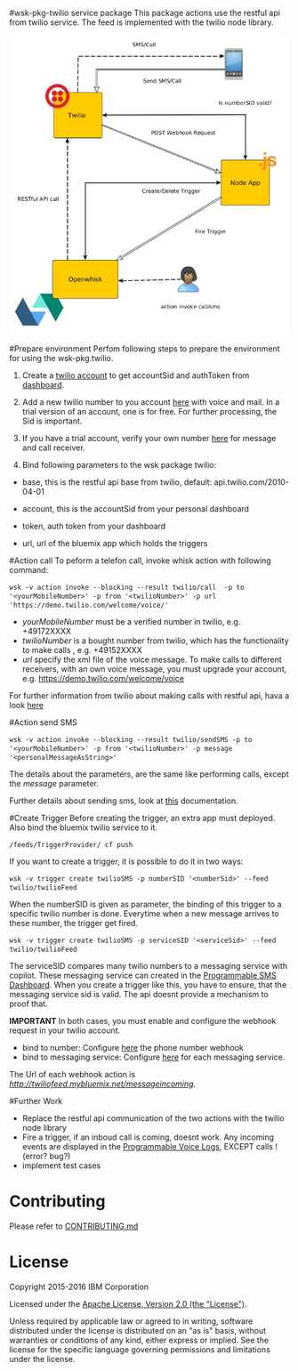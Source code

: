 #wsk-pkg-twilio service package
This package actions use the restful api from twilio service. The feed is implemented with the twilio node library.

![Twilio overview](https://github.com/saschoff91/wsk-pkg-twilio/blob/master/twilio%20overview.jpg?raw=true "Twilio Package Workflow")

#Prepare environment
Perfom following steps to prepare the environment for using the wsk-pkg.twilio.

1. Create a [twilio account](https://www.twilio.com) to get accountSid and authToken from [dashboard](https://www.twilio.com/console).

2. Add a new twilio number to you account [here](https://www.twilio.com/console/phone-numbers/dashboard) with voice and mail. In a trial version of an account, one is for free. For further processing, the Sid is important.

3. If you have a trial account, verify your own number [here](https://www.twilio.com/console/phone-numbers/verified) for message and call receiver.

4. Bind following parameters to the wsk package twilio:

- base, this is the restful api base from twilio, default: api.twilio.com/2010-04-01

- account, this is the accountSid from your personal dashboard
 
- token, auth token from your dashboard

- url, url of the bluemix app which holds the triggers 


#Action call
To peform a telefon call, invoke whisk action with following command:

```
wsk -v action invoke --blocking --result twilio/call  -p to '<yourMobileNumber>' -p from '<twilioNumber>' -p url 'https://demo.twilio.com/welcome/voice/'
```

* *yourMobileNumber* must be a verified number in twilio, e.g. +49172XXXX
* *twilioNumber* is a bought number from twilio, which has the functionality to make calls , e.g. +49152XXXX
* *url* specify the xml file of the voice message. To make calls to different receivers, with an own voice message, you must upgrade your account, e.g. https://demo.twilio.com/welcome/voice

For further information from twilio about making calls with restful api, hava a look [here](https://www.twilio.com/docs/api/rest/making-calls)

#Action send SMS
```
wsk -v action invoke --blocking --result twilio/sendSMS -p to '<yourMobileNumber>' -p from '<twilioNumber>' -p message '<personalMessageAsString>' 
```
The details about the parameters, are the same like performing calls, except the *message* parameter. 

Further details about sending sms, look at [this](https://www.twilio.com/docs/api/rest/sending-messages) documentation.

#Create Trigger 
Before creating the trigger, an extra app must deployed. Also bind the bluemix twilio service to it. 
```
/feeds/TriggerProvider/ cf push

```

If you want to create a trigger, it is possible to do it in two ways:
```
wsk -v trigger create twilioSMS -p numberSID '<numberSid>' --feed twilio/twilioFeed

```
When the numberSID is given as parameter, the binding of this trigger to a specific twilio number is done.
Everytime when a new message arrives to these number, the trigger get fired. 

```
wsk -v trigger create twilioSMS -p serviceSID '<serviceSid>' --feed twilio/twilioFeed
```
The serviceSID compares many twilio numbers to a messaging service with copilot. These messaging service can created in the [Programmable SMS Dashboard](https://www.twilio.com/console/sms/dashboard). When you create a trigger like this, you have to ensure, that the messaging service sid is valid. The api doesnt provide a mechanism to proof that.


**IMPORTANT** In both cases, you must enable and configure the webhook request in your twilio account.
* bind to number: Configure [here](https://www.twilio.com/console/phone-numbers/dashboard) the phone number webhook
* bind to messaging service: Configure [here](https://www.twilio.com/console/sms/dashboard) for each messaging service.

The Url of each webhook action is *http://twiliofeed.mybluemix.net/messageincoming*.

#Further Work
* Replace the restful api communication of the two actions with the twilio node library
* Fire a trigger, if an inboud call is coming, doesnt work. Any incoming events are displayed in the [Programmable Voice Logs](https://www.twilio.com/console/voice/logs/calls), EXCEPT calls ! (error? bug?)
* implement test cases

# Contributing
Please refer to [CONTRIBUTING.md](CONTRIBUTING.md)

# License
Copyright 2015-2016 IBM Corporation

Licensed under the [Apache License, Version 2.0 (the "License")](http://www.apache.org/licenses/LICENSE-2.0.html).

Unless required by applicable law or agreed to in writing, software distributed under the license is distributed on an "as is" basis, without warranties or conditions of any kind, either express or implied. See the license for the specific language governing permissions and limitations under the license.


